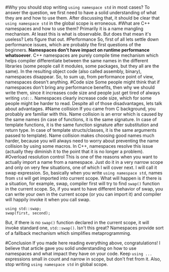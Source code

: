 #Why you should stop writing `using namespace std` in most cases?
To answer the question, we first need to have a solid understanding of what they are and how to use them. After discussing that, it should be clear that `using namespace std` in the global scope is erroneous.
#What are C++ namespaces and how to use them?
Primarily it is a name mangling mechanism. At least this is what is observable. But does that mean it's useless? Lets figure that out.
#Performance
So, first of all lets settle down performance issues, which are probably the first questions of the beginners. **Namespaces don't have impact on runtime performance whatsoever**. C++ namespaces are purely compile time mechanism which helps compiler differentiate between the same names in the different libraries (some people call it modules, some packages, but they all are the same). In the resulting object code (also called assembly, binary), namespaces disappear. So, to sum up, from performance point of view, namespaces doesn't anything.
#Code size
Some people might think that if namespaces don't bring any performance benefits, then why we should write them, since it increases code size and people just get tired of always writing `std::`. Namespaces clearly increase code size, which for some people might be harder to read. Despite all of those disadvantages, lets talk about advantages.
#Name collision
If you came from C background, you probably are familiar with this. Name collision is an error which is caused by the same names (in case of functions, it is the same signature. In case of template functions, it is the same function signature after substitution and return type. In case of template structs/classes, it is the same arguments passed to template). Name collision makes choosing good names much harder, because you will always need to worry about preventing the name collision by using some macros. In C++, namespaces resolve this issue (actually they diminish it to the point that it is no longer a problem). 
#Overload resolution control
This is one of the reasons when you want to actually import a name from a namespace. Just do it in a very narrow scope and only on very few situations, one of which I will cover next.
I will call it swap expression. So, basically when you write `using namespace std`, names from `std` will get imported into current scope. What will happen is if there is a situation, for example, swap, compiler first will try to find `swap()` function in the current scope. So, if you want to have different behavior of swap, you can write your own in the current scope (or you can import it) and compiler will happily invoke it when you call swap.

    using std::swap;
    swap(first, second);
    
But, if there is no `swap()` function declared in the current scope, it will invoke standard one, `std::swap()`. Isn't this great? Namespaces provide sort of a fallback mechanism which simplifies metaprogramming.

#Conclusion
If you made here reading everything above, congratulations! I believe that article gave you solid understanding on how to use namespaces and what impact they have on your code. Keep `using ...` expressions small in count and narrow in scope, but don't fret from it. Also, stop writing `using namespace std` in global scope.
